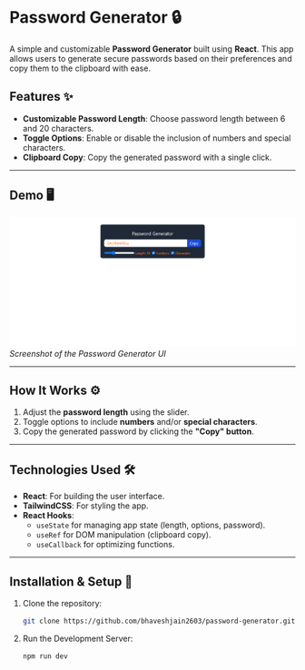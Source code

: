 # Password Generator 🔒

A simple and customizable **Password Generator** built using **React**. This app allows users to generate secure passwords based on their preferences and copy them to the clipboard with ease.

## Features ✨
- **Customizable Password Length**: Choose password length between 6 and 20 characters.
- **Toggle Options**: Enable or disable the inclusion of numbers and special characters.
- **Clipboard Copy**: Copy the generated password with a single click.

---

## Demo 🖥️
![Password Generator Screenshot](./password-generator/images/pg-two.png)  
*Screenshot of the Password Generator UI*  

---

## How It Works ⚙️
1. Adjust the **password length** using the slider.
2. Toggle options to include **numbers** and/or **special characters**.
3. Copy the generated password by clicking the **"Copy" button**.  

---

## Technologies Used 🛠️
- **React**: For building the user interface.
- **TailwindCSS**: For styling the app.
- **React Hooks**:  
  - `useState` for managing app state (length, options, password).  
  - `useRef` for DOM manipulation (clipboard copy).  
  - `useCallback` for optimizing functions.  

---

## Installation & Setup 🚀
1. Clone the repository:  
   ```bash
   git clone https://github.com/bhaveshjain2603/password-generator.git

2. Run the Development Server:  
   ```bash
   npm run dev
